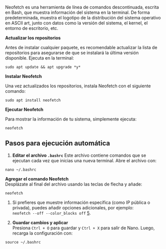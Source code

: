 Neofetch es una herramienta de línea de comandos descontinuada, escrita en Bash, que muestra información del sistema en la terminal. De forma predeterminada, muestra el logotipo de la distribución del sistema operativo en ASCII art, junto con datos como la versión del sistema, el kernel, el entorno de escritorio, etc.

**Actualizar los repositorios**

Antes de instalar cualquier paquete, es recomendable actualizar la lista de repositorios para asegurarse de que se instalará la última versión disponible. Ejecuta en la terminal:
```
sudo apt update && apt upgrade *y*
```

**Instalar Neofetch**

Una vez actualizados los repositorios, instala Neofetch con el siguiente comando:
```
sudo apt install neofetch
```

**Ejecutar Neofetch**

Para mostrar la información de tu sistema, simplemente ejecuta:
```
neofetch
```

## Pasos para ejecución automática

1. **Editar el archivo `.bashrc`** 
Este archivo contiene comandos que se ejecutan cada vez que inicias una nueva terminal. Abre el archivo con:
```
nano ~/.bashrc
```
**Agregar el comando Neofetch**  
Desplázate al final del archivo usando las teclas de flecha y añade:
```
neofetch
```
1. Si prefieres que muestre información específica (como IP pública o privada), puedes añadir opciones adicionales, por ejemplo:  
    `neofetch --off --color_blocks off` [5](https://ugeek.github.io/blog/post/2020-06-30-informacion-de-tu-sistema-pc-servidor-con-neofetch.html).
    
2. **Guardar cambios y aplicar**  
    Presiona `Ctrl + O` para guardar y `Ctrl + X` para salir de Nano. Luego, recarga la configuración con:
```
source ~/.bashrc
```